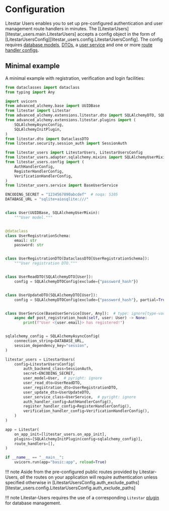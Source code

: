 # Configuration

Litestar Users enables you to set up pre-configured authentication and user management route handlers in minutes.
The [LitestarUsers][litestar_users.main.LitestarUsers] accepts a config object in the form of [LitestarUsersConfig][litestar_users.config.LitestarUsersConfig]. The config requires [database models](./1-database-models.md), [DTOs](./2-data-transfer-objects.md), a [user service](./3-the-user-service.md) and one or more [route handler configs](./4-route-handler-configs.md).


## Minimal example

A minimal example with registration, verification and login facilities:

```python
from dataclasses import dataclass
from typing import Any

import uvicorn
from advanced_alchemy.base import UUIDBase
from litestar import Litestar
from advanced_alchemy.extensions.litestar.dto import SQLAlchemyDTO, SQLAlchemyDTOConfig
from advanced_alchemy.extensions.litestar.plugins import (
    SQLAlchemyAsyncConfig,
    SQLAlchemyInitPlugin,
)
from litestar.dto import DataclassDTO
from litestar.security.session_auth import SessionAuth

from litestar_users import LitestarUsers, LitestarUsersConfig
from litestar_users.adapter.sqlalchemy.mixins import SQLAlchemyUserMixin
from litestar_users.config import (
    AuthHandlerConfig,
    RegisterHandlerConfig,
    VerificationHandlerConfig,
)
from litestar_users.service import BaseUserService

ENCODING_SECRET = "1234567890abcdef"  # noqa: S105
DATABASE_URL = "sqlite+aiosqlite:///"


class User(UUIDBase, SQLAlchemyUserMixin):
    """User model."""


@dataclass
class UserRegistrationSchema:
    email: str
    password: str


class UserRegistrationDTO(DataclassDTO[UserRegistrationSchema]):
    """User registration DTO."""


class UserReadDTO(SQLAlchemyDTO[User]):
    config = SQLAlchemyDTOConfig(exclude={"password_hash"})


class UserUpdateDTO(SQLAlchemyDTO[User]):
    config = SQLAlchemyDTOConfig(exclude={"password_hash"}, partial=True)


class UserService(BaseUserService[User, Any]):  # type: ignore[type-var]
    async def post_registration_hook(self, user: User) -> None:
        print(f"User <{user.email}> has registered!")


sqlalchemy_config = SQLAlchemyAsyncConfig(
    connection_string=DATABASE_URL,
    session_dependency_key="session",
)

litestar_users = LitestarUsers(
    config=LitestarUsersConfig(
        auth_backend_class=SessionAuth,
        secret=ENCODING_SECRET,
        user_model=User,  # pyright: ignore
        user_read_dto=UserReadDTO,
        user_registration_dto=UserRegistrationDTO,
        user_update_dto=UserUpdateDTO,
        user_service_class=UserService,  # pyright: ignore
        auth_handler_config=AuthHandlerConfig(),
        register_handler_config=RegisterHandlerConfig(),
        verification_handler_config=VerificationHandlerConfig(),
    )
)

app = Litestar(
    on_app_init=[litestar_users.on_app_init],
    plugins=[SQLAlchemyInitPlugin(config=sqlalchemy_config)],
    route_handlers=[],
)

if __name__ == "__main__":
    uvicorn.run(app="basic:app", reload=True)
```

!!! note
    Aside from the pre-configured public routes provided by Litestar-Users, *all* the routes on your application will require authentication unless specified otherwise in [LitestarUsersConfig.auth_exclude_paths][litestar_users.config.LitestarUsersConfig.auth_exclude_paths]

!!! note
    Litestar-Users requires the use of a corresponding `Litestar` [plugin](https://litestarproject.dev/lib/usage/plugins/index.html) for database management.
